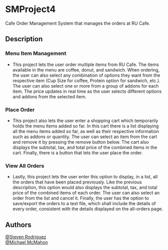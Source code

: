 # **SMProject4**
Cafe Order Management System that manages the orders at RU Cafe.

## **Description**

  ### **Menu Item Management**
  - This project lets the user order multiple items from RU Cafe. The items available in the menu are coffee, donut, and sandwich. When ordering, the user can also select any combination of options they want from the respective item (Cup Size for coffee, Protein option for sandwich, etc.). The user can also select one or more from a group of addons for each item. The price updates in real time as the user selects different options and addons from the selected item. 

  ### **Place Order**
  - This project also lets the user enter a shopping cart which temporarily holds the menu items added so far. In this cart there is a list displaying all the menu items added so far, as well as their respective information such as addons or quantity. The user can select an item from the cart and remove it by pressing the remove button below. The cart also displays the subtotal, tax, and total price of the combined items in the cart. Finally, there is a button that lets the user place the order.

  ### **View All Orders**
  - Lastly, this project lets the user enter this option to display, in a list, all the orders that have been placed previously. Like the previous description, this option would also displays the subtotal, tax, and total price of the combined items of each order. The user can also select an order from the list and cancel it. Finally, the user has the option to save/export the orders to a text file, which shall include the details of every order, consistent with the details displayed on the all-orders page.

## Authors
[@Steven Rodriguez](https://github.com/BruhBruh555)
<br>
[@Michael McMahon](https://github.com/MichaelAaronMcMahon)
